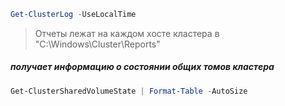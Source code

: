 ```powershell
Get-ClusterLog -UseLocalTime
```
> Отчеты лежат на каждом хосте кластера в "C:\Windows\Cluster\Reports"

##### получает информацию о состоянии общих томов кластера
```powershell
Get-ClusterSharedVolumeState | Format-Table -AutoSize
```

